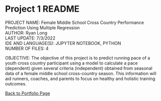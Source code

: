 # Project 1 README

PROJECT NAME:	Female Middle School Cross Country Performance Prediction Using Multiple Regression  
AUTHOR:	Ryan Long  
LAST UPDATE:	7/3/2022  
IDE AND LANGUAGE(S):	JUPYTER NOTEBOOK, PYTHON  
NUMBER OF FILES:	4  

OBJECTIVE:	The objective of this project is to predict running pace of a youth cross country participant using a model to calculate a pace (dependent) given several criteria (independent) obtained from seasonal data of a female middle school cross-country season. This information will aid runners, coaches, and parents to focus on healthy and holistic training outcomes.  


[Back to Portfolio Page](https://rplong402.github.io/portfolio/)
